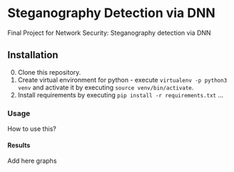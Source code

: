 # Steganography Detection via DNN
Final Project for Network Security: Steganography detection via DNN <paper link here>

## Installation

0) Clone this repository.
1) Create virtual environment for python - execute `virtualenv -p python3 venv` and activate it by executing `source venv/bin/activate`.
2) Install requirements by executing `pip install -r requirements.txt`
...

### Usage

How to use this?

#### Results 
 
Add here graphs 
